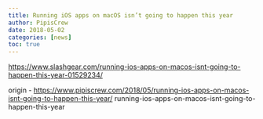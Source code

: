 ```yaml
---
title: Running iOS apps on macOS isn’t going to happen this year
author: PipisCrew
date: 2018-05-02
categories: [news]
toc: true
---
```


https://www.slashgear.com/running-ios-apps-on-macos-isnt-going-to-happen-this-year-01529234/

origin - https://www.pipiscrew.com/2018/05/running-ios-apps-on-macos-isnt-going-to-happen-this-year/ running-ios-apps-on-macos-isnt-going-to-happen-this-year